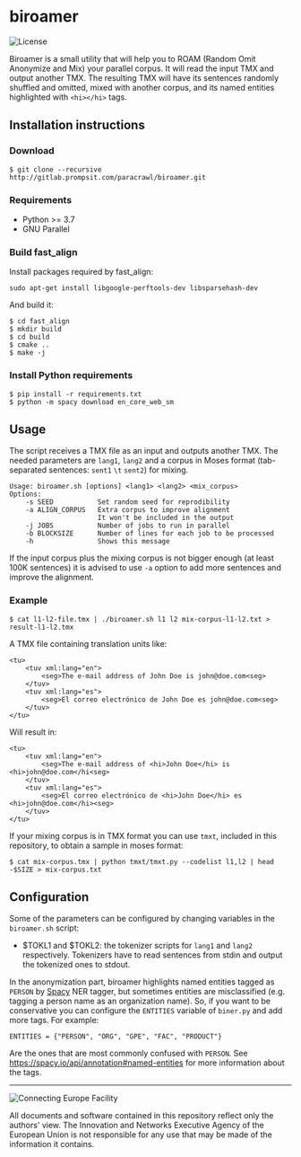 # biroamer

![License](https://img.shields.io/badge/License-GPLv3-blue.svg)

Biroamer is a small utility that will help you to ROAM (Random Omit Anonymize and Mix) your parallel corpus.
It will read the input TMX and output another TMX.
The resulting TMX will have its sentences randomly shuffled and omitted, mixed with another corpus, and its named entities highlighted with `<hi></hi>` tags.

## Installation instructions

### Download

```
$ git clone --recursive http://gitlab.prompsit.com/paracrawl/biroamer.git
```

### Requirements

 * Python >= 3.7
 * GNU Parallel

### Build fast_align
Install packages required by fast_align:
```
sudo apt-get install libgoogle-perftools-dev libsparsehash-dev
```

And build it:
```
$ cd fast_align
$ mkdir build
$ cd build
$ cmake ..
$ make -j
```

### Install Python requirements

```
$ pip install -r requirements.txt
$ python -m spacy download en_core_web_sm
```


## Usage
The script receives a TMX file as an input and outputs another TMX. The needed parameters are `lang1`, `lang2` and a corpus in Moses format (tab-separated sentences: `sent1` `\t` `sent2`) for mixing.
```
Usage: biroamer.sh [options] <lang1> <lang2> <mix_corpus>
Options:
    -s SEED           Set random seed for reprodibility
    -a ALIGN_CORPUS   Extra corpus to improve alignment
                      It won't be included in the output
    -j JOBS           Number of jobs to run in parallel
    -b BLOCKSIZE      Number of lines for each job to be processed
    -h                Shows this message
```
If the input corpus plus the mixing corpus is not bigger enough (at least 100K sentences) it is advised to use `-a` option to add more sentences and improve the alignment.

### Example
```
$ cat l1-l2-file.tmx | ./biroamer.sh l1 l2 mix-corpus-l1-l2.txt > result-l1-l2.tmx
```
A TMX file containing translation units like:
```
<tu>
    <tuv xml:lang="en">
        <seg>The e-mail address of John Doe is john@doe.com<seg>
    </tuv>
    <tuv xml:lang="es">
        <seg>El correo electrónico de John Doe es john@doe.com<seg>
    </tuv>
</tu>
```
Will result in:
```
<tu>
    <tuv xml:lang="en">
        <seg>The e-mail address of <hi>John Doe</hi> is <hi>john@doe.com</hi<seg>
    </tuv>
    <tuv xml:lang="es">
        <seg>El correo electrónico de <hi>John Doe</hi> es <hi>john@doe.com</hi><seg>
    </tuv>
</tu>
```
If your mixing corpus is in TMX format you can use `tmxt`, included in this repository, to obtain a sample in moses format:
```
$ cat mix-corpus.tmx | python tmxt/tmxt.py --codelist l1,l2 | head -$SIZE > mix-corpus.txt
```

## Configuration
Some of the parameters can be configured by changing variables in the `biroamer.sh` script:
 * $TOKL1 and $TOKL2: the tokenizer scripts for `lang1` and `lang2` respectively. Tokenizers have to read sentences from stdin and output the tokenized ones to stdout.

In the anonymization part, biroamer highlights named entities tagged as `PERSON` by [Spacy](https://spacy.io/) NER tagger, but sometimes entities are misclassified (e.g. tagging a person name as an organization name). So, if you want to be conservative you can configure the `ENTITIES` variable of `biner.py` and add more tags. For example:
```
ENTITIES = {"PERSON", "ORG", "GPE", "FAC", "PRODUCT"}
```
Are the ones that are most commonly confused with `PERSON`. See https://spacy.io/api/annotation#named-entities for more information about the tags.


___

![Connecting Europe Facility](https://www.paracrawl.eu/images/logo_en_cef273x39.png)

All documents and software contained in this repository reflect only the authors' view. The Innovation and Networks Executive Agency of the European Union is not responsible for any use that may be made of the information it contains.
